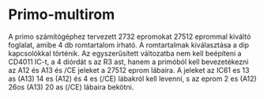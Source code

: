 # Primo-multirom
A primo számítógéphez tervezett 2732 epromokat 27512 eprommal kiváltó foglalat, amibe 4 db romtartalom írható. A romtartalmak kiválasztása a dip kapcsolókkal történik.
Az egyszerűsített változatba nem kell beépíteni a CD4011 IC-t, a 4 diórdát s az R3 ast, hanem a primóból kell bevezetékezni az A12 és A13 és /CE jeleket a 27512 eprom lábaira.
A jeleket az IC61 es 13 as (A13) 14 es (A12) és 4 es (/CE) lábakról kell levenni, s az eprom 2 es (A12) 26os (A13) 20 as (/CE) lábaira bekötni.
